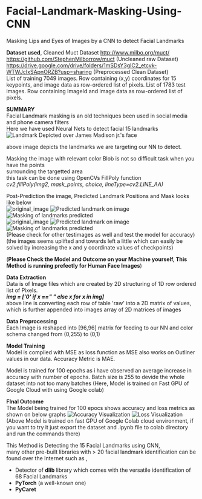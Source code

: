 # Facial-Landmark-Masking-Using-CNN
Masking Lips and Eyes of Images by a CNN to detect Facial Landmarks

**Dataset used**,
Cleaned Muct Dataset
http://www.milbo.org/muct/  
https://github.com/StephenMilborrow/muct (Uncleaned raw Dataset)  
https://drive.google.com/drive/folders/1mSDsY3gIC2_etcvk-WTWJcIxSApnORZB?usp=sharing (Preprocessed Clean Dataset)  
List of training 7049 images. Row containing (x,y) coordinates for 15 keypoints, and image data as row-ordered list of pixels.
List of 1783 test images. Row containing ImageId and image data as row-ordered list of pixels.

**SUMMARY**  
Facial Landmark masking is an old techniques been used in social media and phone camera filters  
Here we have used Neural Nets to detect facial 15 landmarks  
![Landmark Depicted over James Madison jr.'s face](https://github.com/AnmolK99/Facial-Landmark-Masking-CNN-/blob/main/images/15_landmark_pts.png?raw=true)  

above image depicts the landmarks we are targeting our NN to detect.

Masking the image with relevant color Blob is not so difficult task when you have the points  
surrounding the targetted area  
this task can be done using OpenCVs FillPoly function  
_cv2.fillPoly(img2, mask_points, choice, lineType=cv2.LINE_AA)_  

Post-Prediction the image, Predicted Landmark Positions and Mask looks like below  
![original_image](https://github.com/AnmolK99/Facial-Landmark-Masking-CNN-/blob/main/images/index4.png)
![Predicted landmark on image](https://github.com/AnmolK99/Facial-Landmark-Masking-CNN-/blob/main/images/index5.png)
![Masking of landmarks predicted](https://github.com/AnmolK99/Facial-Landmark-Masking-CNN-/blob/main/images/index6.png)  
![original_image](https://github.com/AnmolK99/Facial-Landmark-Masking-CNN-/blob/main/images/index7.png)
![Predicted landmark on image](https://github.com/AnmolK99/Facial-Landmark-Masking-CNN-/blob/main/images/index8.png)
![Masking of landmarks predicted](https://github.com/AnmolK99/Facial-Landmark-Masking-CNN-/blob/main/images/index9.png)  
(Please check for other testimages as well and test the model for accuracy)
(the images seems uplifted and towards left a little which can easily be solved by increasing the x and y coordinate values of checkpoints) 

(**Please Check the Model and Outcome on your Machine yourself, This Method is running prefectly for Human Face Images**)


**Data Extraction**   
Data is of Image files which are created by 2D structuring of 1D row ordered list of Pixels.  
**_img = ['0' if x ==" " else x for x in img]_**  
above line is converting each row of table 'raw' into a 2D matrix of values,
which is further appended into images array of 2D matrices of images

**Data Preprocessing**  
Each Image is reshaped into [96,96] matrix for feeding to our NN and color schema changed from (0,255) to (0,1)

**Model Training**  
Model is compiled with MSE as loss function as MSE also works on Outliner values in our data.
Accuracy Metric is MAE.


Model is trained for 100 epochs as i have observed an average increase in accuracy with number of epochs.
Batch size is 255 to devide the whole dataset into not too many batches
(Here, Model is trained on Fast GPU of Google Cloud with using Google colab)

**FInal Outcome**  
The Model being trained for 100 epocs shows accuracy and loss metrics as shown on below graphs
![Accuracy Visualization](https://github.com/AnmolK99/Facial-Landmark-Masking-CNN-/blob/main/images/accuracy_metrics.png)
![Loss Visualization](https://github.com/AnmolK99/Facial-Landmark-Masking-CNN-/blob/main/images/loss_metrics.png)  
(Above Model is trained on fast GPU of Google Colab cloud environment, if you want to try it just export the dataset and .ipynb file to colab directory and run the commands there)

This Method is Detecting the 15 Facial Landmarks using CNN,  
many other pre-built libraries with > 20 facial landmark identification can be found over the Internet such as ,
- Detector of **dlib** library  which comes with the versatile identification of 68 Facial Landmarks
- **PyTorch** (a well-known one)
- **PyCaret**
